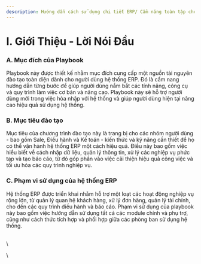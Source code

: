 ```yaml
---
description: Hướng dẫn cách sử dụng chi tiết ERP/ Cẩm năng toàn tập cho Sale và Điều Hành
---
```


# I. Giới Thiệu - Lời Nói Đầu

### A. Mục đích của Playbook

Playbook này được thiết kế nhằm mục đích cung cấp một nguồn tài nguyên đào tạo toàn diện dành cho người dùng hệ thống ERP. Đó là cẩm nang hướng dẫn từng bước để giúp người dùng nắm bắt các tính năng, công cụ và quy trình làm việc cơ bản và nâng cao. Playbook này sẽ hỗ trợ người dùng mới trong việc hòa nhập với hệ thống và giúp người dùng hiện tại nâng cao hiệu quả sử dụng hệ thống.

### B. Mục tiêu đào tạo

Mục tiêu của chương trình đào tạo này là trang bị cho các nhóm người dùng - bao gồm Sale, Điều hành và Kế toán - kiến thức và kỹ năng cần thiết để họ có thể vận hành hệ thống ERP một cách hiệu quả. Điều này bao gồm việc hiểu biết về cách nhập dữ liệu, quản lý thông tin, xử lý các nghiệp vụ phức tạp và tạo báo cáo, từ đó góp phần vào việc cải thiện hiệu quả công việc và tối ưu hóa các quy trình nghiệp vụ.

### C. Phạm vi sử dụng của hệ thống ERP

Hệ thống ERP được triển khai nhằm hỗ trợ một loạt các hoạt động nghiệp vụ rộng lớn, từ quản lý quan hệ khách hàng, xử lý đơn hàng, quản lý tài chính, cho đến các quy trình điều hành và báo cáo. Phạm vi sử dụng của playbook này bao gồm việc hướng dẫn sử dụng tất cả các module chính và phụ trợ, cũng như cách thức tích hợp và phối hợp giữa các phòng ban sử dụng hệ thống.

\
\


\


